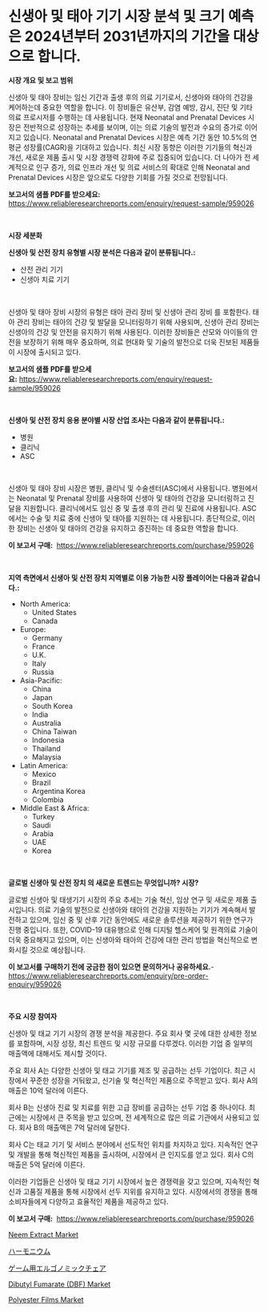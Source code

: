 <p><h1>신생아 및 태아 기기 시장 분석 및 크기 예측은 2024년부터 2031년까지의 기간을 대상으로 합니다.</h1></p><p><strong>시장 개요 및 보고 범위</strong></p>
<p><p>신생아 및 태아 장비는 임신 기간과 출생 후의 의료 기기로서, 신생아와 태아의 건강을 케어하는데 중요한 역할을 합니다. 이 장비들은 유산부, 감염 예방, 감시, 진단 및 기타 의료 프로시저를 수행하는 데 사용됩니다. 현재 Neonatal and Prenatal Devices 시장은 전반적으로 성장하는 추세를 보이며, 이는 의료 기술의 발전과 수요의 증가로 이어지고 있습니다. Neonatal and Prenatal Devices 시장은 예측 기간 동안 10.5%의 연평균 성장률(CAGR)을 기대하고 있습니다. 최신 시장 동향은 이러한 기기들의 혁신과 개선, 새로운 제품 출시 및 시장 경쟁력 강화에 주로 집중되어 있습니다. 더 나아가 전 세계적으로 인구 증가, 의료 인프라 개선 및 의료 서비스의 확대로 인해 Neonatal and Prenatal Devices 시장은 앞으로도 다양한 기회를 가질 것으로 전망됩니다.</p></p>
<p><strong>보고서의 샘플 PDF를 받으세요:</strong> <a href="https://www.reliableresearchreports.com/enquiry/request-sample/959026">https://www.reliableresearchreports.com/enquiry/request-sample/959026</a></p>
<p>&nbsp;</p>
<p><strong>시장 세분화</strong></p>
<p><strong>신생아 및 산전 장치 유형별 시장 분석은 다음과 같이 분류됩니다.:</strong></p>
<p><ul><li>산전 관리 기기</li><li>신생아 치료 기기</li></ul></p>
<p>&nbsp;</p>
<p><p>신생아 및 태아 장비 시장의 유형은 태아 관리 장비 및 신생아 관리 장비 를 포함한다. 태아 관리 장비는 태아의 건강 및 발달을 모니터링하기 위해 사용되며, 신생아 관리 장비는 신생아의 건강 및 안전을 유지하기 위해 사용된다. 이러한 장비들은 산모와 아이들의 안전을 보장하기 위해 매우 중요하며, 의료 현대화 및 기술의 발전으로 더욱 진보된 제품들이 시장에 출시되고 있다.</p></p>
<p><strong>보고서의 샘플 PDF를 받으세요:</strong>&nbsp;<a href="https://www.reliableresearchreports.com/enquiry/request-sample/959026">https://www.reliableresearchreports.com/enquiry/request-sample/959026</a></p>
<p>&nbsp;</p>
<p><strong> 신생아 및 산전 장치 응용 분야별 시장 산업 조사는 다음과 같이 분류됩니다.:</strong></p>
<p><ul><li>병원</li><li>클리닉</li><li>ASC</li></ul></p>
<p>&nbsp;</p>
<p><p>신생아 및 태아 장비 시장은 병원, 클리닉 및 수술센터(ASC)에서 사용됩니다. 병원에서는 Neonatal 및 Prenatal 장비를 사용하여 신생아 및 태아의 건강을 모니터링하고 진달을 지원합니다. 클리닉에서도 임신 중 및 출생 후의 관리 및 진료에 사용됩니다. ASC에서는 수술 및 치료 중에 신생아 및 태아를 지원하는 데 사용됩니다. 종단적으로, 이러한 장비는 신생아 및 태아의 건강을 유지하고 증진하는 데 중요한 역할을 합니다.</p></p>
<p><strong>이 보고서 구매:</strong>&nbsp; <a href="https://www.reliableresearchreports.com/purchase/959026">https://www.reliableresearchreports.com/purchase/959026</a></p>
<p>&nbsp;</p>
<p><strong>지역 측면에서 신생아 및 산전 장치 지역별로 이용 가능한 시장 플레이어는 다음과 같습니다.:</strong></p>
<p><ul>
    <li>
        North America:
        <ul>
            <li>United States</li>
            <li>Canada</li>
        </ul>
    </li>
    <li>
        Europe:
        <ul>
            <li>Germany</li>
            <li>France</li>
            <li>U.K.</li>
            <li>Italy</li>
            <li>Russia</li>
        </ul>
    </li>
    <li>
        Asia-Pacific:
        <ul>
            <li>China</li>
            <li>Japan</li>
            <li>South Korea</li>
            <li>India</li>
            <li>Australia</li>
            <li>China Taiwan</li>
            <li>Indonesia</li>
            <li>Thailand</li>
            <li>Malaysia</li>
        </ul>
    </li>
    <li>
        Latin America:
        <ul>
            <li>Mexico</li>
            <li>Brazil</li>
            <li>Argentina Korea</li>
            <li>Colombia</li>
        </ul>
    </li>
    <li>
        Middle East & Africa:
        <ul>
            <li>Turkey</li>
            <li>Saudi</li>
            <li>Arabia</li>
            <li>UAE</li>
            <li>Korea</li>
        </ul>
    </li>
    </ul></p>
<p>&nbsp;</p>
<p><strong>글로벌 신생아 및 산전 장치 의 새로운 트렌드는 무엇입니까? 시장?</strong></p>
<p><p>글로벌 신생아 및 태생기기 시장의 주요 추세는 기술 혁신, 임상 연구 및 새로운 제품 출시입니다. 의료 기술의 발전으로 신생아와 태아의 건강을 지원하는 기기가 계속해서 발전하고 있으며, 임신 중 및 산후 기간 동안에도 새로운 솔루션을 제공하기 위한 연구가 진행 중입니다. 또한, COVID-19 대유행으로 인해 디지털 헬스케어 및 원격의료 기술이 더욱 중요해지고 있으며, 이는 신생아와 태아의 건강에 대한 관리 방법을 혁신적으로 변화시킬 것으로 예상됩니다.</p></p>
<p><strong>이 보고서를 구매하기 전에 궁금한 점이 있으면 문의하거나 공유하세요.</strong>- <a href="https://www.reliableresearchreports.com/enquiry/pre-order-enquiry/959026">https://www.reliableresearchreports.com/enquiry/pre-order-enquiry/959026</a></p>
<p>&nbsp;</p>
<p><strong>주요 시장 참여자</strong></p>
<p><p>신생아 및 태교 기기 시장의 경쟁 분석을 제공한다. 주요 회사 몇 곳에 대한 상세한 정보를 포함하며, 시장 성장, 최신 트렌드 및 시장 규모를 다루겠다. 이러한 기업 중 일부의 매출액에 대해서도 제시할 것이다.</p><p>주요 회사 A는 다양한 신생아 및 태교 기기를 제조 및 공급하는 선두 기업이다. 최근 시장에서 꾸준한 성장을 거둬왔고, 신기술 및 혁신적인 제품으로 주목받고 있다. 회사 A의 매출은 10억 달러에 이른다.</p><p>회사 B는 신생아 진료 및 치료를 위한 고급 장비를 공급하는 선두 기업 중 하나이다. 최근에는 시장에서 큰 주목을 받고 있으며, 전 세계적으로 많은 의료 기관에서 사용되고 있다. 회사 B의 매출액은 7억 달러에 달한다.</p><p>회사 C는 태교 기기 및 서비스 분야에서 선도적인 위치를 차지하고 있다. 지속적인 연구 및 개발을 통해 혁신적인 제품을 출시하며, 시장에서 큰 인지도를 얻고 있다. 회사 C의 매출은 5억 달러에 이른다.</p><p>이러한 기업들은 신생아 및 태교 기기 시장에서 높은 경쟁력을 갖고 있으며, 지속적인 혁신과 고품질 제품을 통해 시장에서 선두 지위를 유지하고 있다. 시장에서의 경쟁을 통해 소비자들에게 다양하고 효율적인 제품을 제공하고 있다.</p></p>
<p><strong>이 보고서 구매:</strong>&nbsp;&nbsp;<a href="https://www.reliableresearchreports.com/purchase/959026">https://www.reliableresearchreports.com/purchase/959026</a></p>
<p><p><a href="https://github.com/yoshih12/Market-Research-Report-List-2/blob/main/neem-extract-market.md">Neem Extract Market</a></p><p><a href="https://medium.com/@libbyspencer2018/%E3%83%8F%E3%83%BC%E3%83%A2%E3%83%8B%E3%82%A6%E3%83%A0%E5%B8%82%E5%A0%B4-2031%E5%B9%B4%E3%81%BE%E3%81%A7%E3%81%AE%E6%88%90%E5%8A%9F%E3%82%92%E5%8F%8E%E3%82%81%E3%82%8B%E3%83%93%E3%82%B8%E3%83%8D%E3%82%B9%E6%88%A6%E7%95%A5%E3%81%AE%E9%8D%B5-753f6d230957">ハーモニウム</a></p><p><a href="https://github.com/jkjreqjscoxx7/Market-Research-Report-List-1/blob/main/7641101187308.md">ゲーム用エルゴノミックチェア</a></p><p><a href="https://view.publitas.com/reportprime-1/dibutyl-fumarate-dbf-market-size-growth-outlook-from-2024-to-2031-projecting-at-markets-trends-analysis-by-application-regional-outlook-and-revenue/">Dibutyl Fumarate (DBF) Market</a></p><p><a href="https://automatic-knee-4c7.notion.site/Decoding-the-Polyester-Films-Market-A-Deep-Dive-into-the-Latest-Market-Trends-Market-Segmentation--f395ffcd58df4e7d8469c535655d289f">Polyester Films Market</a></p></p>
